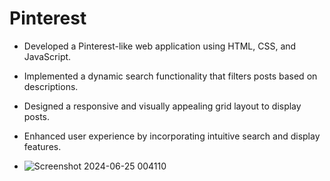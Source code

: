 # Pinterest

- Developed a Pinterest-like web application using HTML, CSS, and JavaScript.
- Implemented a dynamic search functionality that filters posts based on descriptions.
- Designed a responsive and visually appealing grid layout to display posts.
- Enhanced user experience by incorporating intuitive search and display features.

- ![Screenshot 2024-06-25 004110](https://github.com/Shivamwalia05/Pinterest/assets/115338743/74286ad3-25bd-436a-a8f0-d80e05daf7d9)
